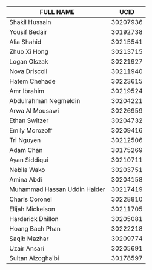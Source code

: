 | FULL NAME                    | UCID      |
|------------------------------|-----------|
| Shakil Hussain               | 30207936  |
| Yousif Bedair                | 30192738  |
| Alia Shahid                  | 30215541  |
| Zhuo Xi Hong                 | 30213715  |
| Logan Olszak                 | 30221927  |
| Nova Driscoll                | 30211940  |
| Hatem Chehade                | 30223615  |
| Amr Ibrahim                  | 30219524  |
| Abdulrahman Negmeldin        | 30204221  |
| Arwa Al Mousawi              | 30226959  |
| Ethan Switzer                | 30204732  |
| Emily Morozoff               | 30209416  |
| Tri Nguyen                   | 30212506  |
| Adam Chan                    | 30175269  |
| Ayan Siddiqui                | 30210711  |
| Nebila Wako                  | 30203751  |
| Amina Abdi                   | 30204158  |
| Muhammad Hassan Uddin Haider | 30217419  |
| Charls Coronel               | 30228810  |
| Elijah Mickelson             | 30211705  |
| Harderick Dhillon            | 30205081  |
| Hoang Bach Phan              | 30222218  |
| Saqib Mazhar                 | 30209774  |
| Uzair Ansari                 | 30205691  |
| Sultan Alzoghaibi            | 30178597  |